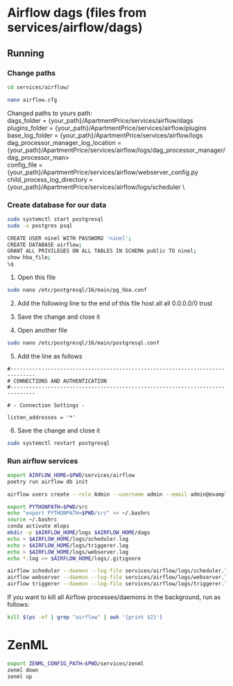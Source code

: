 # Airflow dags (files from services/airflow/dags)

## Running
### Change paths
```bash
cd services/airflow/
```

```bash
nano airflow.cfg
```

Changed paths to yours path: \
dags_folder = {your_path}/ApartmentPrice/services/airflow/dags \
plugins_folder = {your_path}/ApartmentPrice/services/airflow/plugins \
base_log_folder = {your_path}/ApartmentPrice/services/airflow/logs \
dag_processor_manager_log_location = {your_path}/ApartmentPrice/services/airflow/logs/dag_processor_manager/dag_processor_man> \
config_file = {your_path}/ApartmentPrice/services/airflow/webserver_config.py \
child_process_log_directory = {your_path}/ApartmentPrice/services/airflow/logs/scheduler \

### Create database for our data
```bash
sudo systemctl start postgresql
sudo -u postgres psql
```

```bash
CREATE USER ninel WITH PASSWORD 'ninel';
CREATE DATABASE airflow;
GRANT ALL PRIVILEGES ON ALL TABLES IN SCHEMA public TO ninel;
show hba_file;
\q
```

1. Open this file
```bash
sudo nano /etc/postgresql/16/main/pg_hba.conf
```

2. Add the following line to the end of this file
host all all 0.0.0.0/0 trust

3. Save the change and close it

4. Open another file
```bash
sudo nano /etc/postgresql/16/main/postgresql.conf
```

5. Add the line as follows
```
#------------------------------------------------------------------------------
# CONNECTIONS AND AUTHENTICATION
#------------------------------------------------------------------------------

# - Connection Settings -

listen_addresses = '*'
```

6. Save the change and close it

```bash
sudo systemctl restart postgresql
```

### Run airflow services

```bash
export AIRFLOW_HOME=$PWD/services/airflow
poetry run airflow db init
```

```bash
airflow users create --role Admin --username admin --email admin@example.org --firstname admin --lastname admin --password admin
```

```bash
export PYTHONPATH=$PWD/src
echo "export PYTHONPATH=$PWD/src" >> ~/.bashrc
source ~/.bashrc
conda activate mlops
mkdir -p $AIRFLOW_HOME/logs $AIRFLOW_HOME/dags
echo > $AIRFLOW_HOME/logs/scheduler.log
echo > $AIRFLOW_HOME/logs/triggerer.log
echo > $AIRFLOW_HOME/logs/webserver.log
echo *.log >> $AIRFLOW_HOME/logs/.gitignore
```

```bash
airflow scheduler --daemon --log-file services/airflow/logs/scheduler.log
airflow webserver --daemon --log-file services/airflow/logs/webserver.log
airflow triggerer --daemon --log-file services/airflow/logs/triggerer.log
```
If you want to kill all Airflow processes/daemons in the background, run as follows:
```bash
kill $(ps -ef | grep "airflow" | awk '{print $2}')
```

# ZenML
```bash
export ZENML_CONFIG_PATH=$PWD/services/zenml
zenml down
zenml up
```
